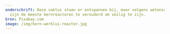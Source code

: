 ```yaml
---
onderschrift: Deze vaklui staan er ontspannen bij, maar volgens wetenschappers
  zijn de meeste kernreactoren te verouderd om veilig te zijn.
bron: Pixabay.com
image: /img/kern-werklui-reactor.jpg
---
```

